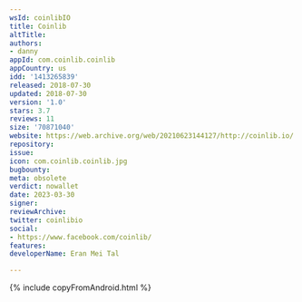 ```yaml
---
wsId: coinlibIO
title: Coinlib
altTitle: 
authors:
- danny
appId: com.coinlib.coinlib
appCountry: us
idd: '1413265839'
released: 2018-07-30
updated: 2018-07-30
version: '1.0'
stars: 3.7
reviews: 11
size: '70871040'
website: https://web.archive.org/web/20210623144127/http://coinlib.io/
repository: 
issue: 
icon: com.coinlib.coinlib.jpg
bugbounty: 
meta: obsolete
verdict: nowallet
date: 2023-03-30
signer: 
reviewArchive: 
twitter: coinlibio
social:
- https://www.facebook.com/coinlib/
features: 
developerName: Eran Mei Tal

---
```


{% include copyFromAndroid.html %}